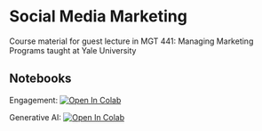 # Social Media Marketing
Course material for guest lecture in MGT 441: Managing Marketing Programs taught at Yale University

## Notebooks
Engagement: [![Open In Colab](https://colab.research.google.com/assets/colab-badge.svg)](https://colab.research.google.com/github/zlisto/social_media_marketing/blob/main/Engagement.ipynb)


Generative AI: [![Open In Colab](https://colab.research.google.com/assets/colab-badge.svg)](https://colab.research.google.com/github/zlisto/social_media_marketing/blob/main/GenerativeAI.ipynb)

